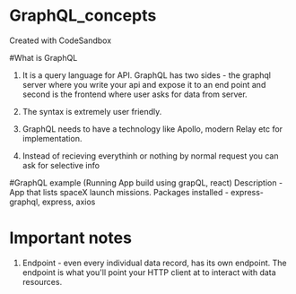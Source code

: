 # GraphQL_concepts

Created with CodeSandbox

#What is GraphQL

1. It is a query language for API. GraphQL has two sides - the graphql server where you write your api and expose it to an end point and second is the frontend where user asks for data from server.

2. The syntax is extremely user friendly.

3. GraphQL needs to have a technology like Apollo, modern Relay etc for implementation.

4. Instead of recieving everythinh or nothing by normal request you can ask for selective info

#GraphQL example (Running App build using grapQL, react)
Description -
App that lists spaceX launch missions.
Packages installed -
express-graphql, express, axios

# Important notes

1. Endpoint - even every individual data record, has its own endpoint. The endpoint is what you'll point your HTTP client at to interact with data resources.
